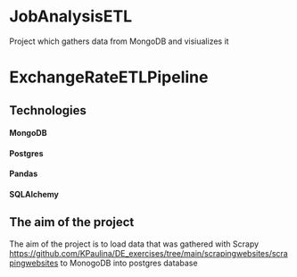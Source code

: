 # JobAnalysisETL
Project which gathers data from MongoDB and visiualizes it
# ExchangeRateETLPipeline

## Technologies

#### MongoDB
#### Postgres
#### Pandas
#### SQLAlchemy

## The aim of the project

The aim of the project is to load data that was gathered with Scrapy https://github.com/KPaulina/DE_exercises/tree/main/scrapingwebsites/scrapingwebsites 
to MonogoDB into postgres database 


